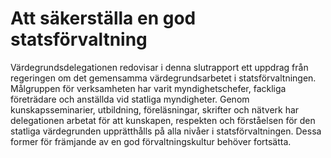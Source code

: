 # Att säkerställa en god statsförvaltning

Värdegrundsdelegationen redovisar i denna slutrapport ett uppdrag från regeringen om det gemensamma värdegrundsarbetet i statsförvaltningen. Målgruppen för verksamheten har varit myndighetschefer, fackliga företrädare och anställda vid statliga myndigheter. Genom kunskapsseminarier, utbildning, föreläsningar, skrifter och nätverk har delegationen arbetat för att kunskapen, respekten och förståelsen för den statliga värdegrunden upprätthålls på alla nivåer i statsförvaltningen. Dessa former för främjande av en god förvaltningskultur behöver fortsätta.
